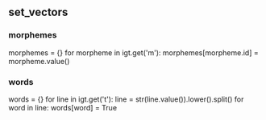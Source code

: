 ## set_vectors

### morphemes
morphemes = {}
    for morpheme in igt.get('m'):
        morphemes[morpheme.id] = morpheme.value()

### words
words = {}
for line in igt.get('t'):
    line = str(line.value()).lower().split()
    for word in line:
        words[word] = True